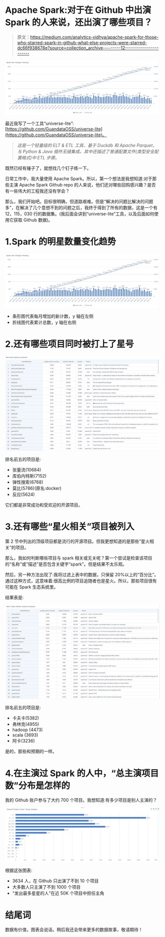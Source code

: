 # Apache Spark:对于在 Github 中出演 Spark 的人来说，还出演了哪些项目？

> 原文：<https://medium.com/analytics-vidhya/apache-spark-for-those-who-starred-spark-in-github-what-else-projects-were-starred-dc66f938678e?source=collection_archive---------12----------------------->

![](img/bb1783edeec78b2f909888e0332cc379.png)

最近我写了一个工具“universe-lite”:[https://github.com/GuandataOSS/universe-lite](https://github.com/GuandataOSS/universe-lite)。

> *这是一个轻量级的 ELT & ETL 工具，基于 Duckdb 和 Apache Parquet，与 Python & Java 插件无缝集成。其中还描述了普通配置文件(类型安全配置格式)中 ETL 步骤。*

既然已经有锤子了，就想找几个钉子练一下。

日常工作中，我大量使用 Apache Spark。所以，第一个想法是我想知道:对于那些主演 Apache Spark Github repo 的人来说，他们还对哪些回购感兴趣？是否有一些伟大的工程我还没有学会？

那么，我们开始吧。目标很明确，但道路艰难。但是“解决的问题比解决的问题多”，在解决了几个意想不到的问题之后，我终于得到了所有的数据，这是一个有 12，115，030 行的数据集。(我后面会讲到“universe-lite”工具，以及后面如何使用它获取 Github 数据)。

# 1.Spark 的明星数量变化趋势

![](img/bb1783edeec78b2f909888e0332cc379.png)

*   条形图代表每月增加的新计数，y 轴在左侧
*   折线图代表累计总数，y 轴在右侧

# 2.还有哪些项目同时被打上了星号

![](img/c4ddc50d93cda9aab4947bf2ff9b6591.png)

排名前五的项目是:

*   张量流(10684)
*   库伯内特斯(7152)
*   弹性搜索(6768)
*   莫比(5786)(原名:docker)
*   反应(5624)

它们都是非常成功和受欢迎的开源项目。

# 3.还有哪些“星火相关”项目被列入

第 2 节中列出的顶级项目都是流行的开源项目。但我更想知道的是那些“星火相关”的项目。

那么，我如何判断哪些项目与 spark 相关或无关呢？第一个尝试是检查该项目的“名称”或“描述”是否包含关键字“spark”。但是结果不太乐观。

然后，另一种方法出现了:我将过滤上表中的数据，只保留 20%以上的“百分比”。通过这种方式，这意味着:很高比例的项目追随者也是星火。所以，那些项目很有可能在 Spark 生态系统里。

结果表是:

![](img/4717fa09764f7fbec2137d31b5a7ff43.png)

排名前五的项目是:

*   卡夫卡(5382)
*   弗林克(4955)
*   hadoop (4473)
*   scala (3693)
*   阿卡(3236)

是的，那些和预期的一样。

# 4.在主演过 Spark 的人中，“总主演项目数”分布是怎样的

我的 Github 账户参与了大约 700 个项目。我想知道:有多少项目是别人主演的？

![](img/423f905716b41a33f9c48171dbbcdb46.png)

根据这张图表:

*   3634 人，在 Github 只出演了不到 10 个项目
*   大多数人只主演了不到 1000 个项目
*   “发出最多星星的人”在近 50K 个项目中担任主角

# 结尾词

数据有价值，图表会说话。稍后我还会带来更多的数据故事，敬请期待！